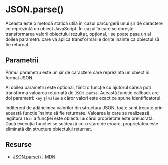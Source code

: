 # JSON.parse()

Aceasta este o metodă statică utilă în cazul parcurgerii unui șir de caractere ce reprezintă un obiect JavaScript. În cazul în care se dorește transformarea valorii obiectului rezultat, opțional, i se poate pasa un al doilea parametru care va aplica transformările dorite înainte ca obiectul să fie returnat.

## Parametrii

Primul parametru este un șir de caractere care reprezintă un obiect în format JSON.

Al doilea parametru este opțional, fiind o funcție cu ajutorul căreia poți transforma valoarea returnată de `JSON.parse`. Această funcție callback are doi parametri: `key` și `value` a căror valori este exact ce spune identificatorul.

Indiferent de adâncimea valorilor din structura JSON, toate sunt trecute prin această funcție înainte să fie returnate. Valoarea la care se realizează legătura `this` a funcției este obiectul a cărui proprietate este prelucrată. Dacă execuția funcției se soldează cu o stare de eroare, proprietatea este eliminată din structura obiectului returnat.

## Resurse

- [JSON.parse() | MDN](https://developer.mozilla.org/en-US/docs/Web/JavaScript/Reference/Global_Objects/JSON/parse)